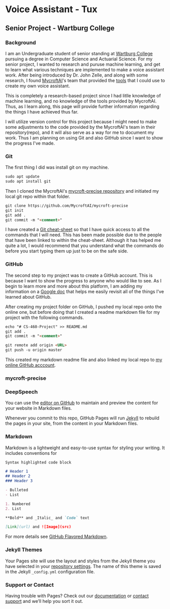 # Voice Assistant - Tux
## Senior Project - Wartburg College

### Background

I am an Undergraduate student of senior standing at [Wartburg College](https://www.wartburg.edu/) pursuing a degree in Computer Science and Actuarial Science. For my senior project, I wanted to research and puruse machine learning, and get to learn what various techniques are implemented to make a voice assistant work. After being introduced by Dr. John Zelle, and along with some research, I found [MycroftAI](https://mycroft.ai/)'s team that provided the [tools](https://github.com/MycroftAI) that I could use to create my own voice assistant. 

This is completely a research-based project since I had litlle knowledge of machine learning, and no knowledge of the tools provided by MycroftAI. Thus, as I learn along, this page will provide further information regarding the things I have achieved thus far. 

I will utilize version control for this project because I might need to make some adjustments to the code provided by the MycroftAI's team in their repository(repo), and it will also serve as a way for me to document my work. Thus I am planning on using Git and also GitHub since I want to show the progress I've made.

### Git

The first thing I did was install git on my machine. 

```markdown
sudo apt update
sudo apt install git
```

Then I cloned the MycroftAI's [mycroft-precise repository](https://github.com/MycroftAI/mycroft-precise) and initiated my local git repo within that folder.

```markdown
git clone https://github.com/MycroftAI/mycroft-precise
git init
git add .
git commit -m "<comment>"
```

I have created a [Git cheat-sheet](https://docs.google.com/document/d/1N3ToWxiGmmR6QWdNF1TplYEpfsYLyMqc2AeIdb_Q4dg/edit?usp=sharing) so that I have quick access to all the commands that I will need. This has been made possible due to the people that have been linked to within the cheat-sheet. Although it has helped me quite a lot, I would recommend that you understand what the commands do before you start typing them up just to be on the safe side.

### GitHub

The second step to my project was to create a GitHub account. This is because I want to show the progress to anyone who would like to see. As I begin to learn more and more about this platform, I am adding my information on a [Google doc](https://docs.google.com/document/d/1N3ToWxiGmmR6QWdNF1TplYEpfsYLyMqc2AeIdb_Q4dg/edit?usp=sharing) that helps me easily revisit all of the things I've learned about GitHub.

After creating my project folder on GitHub, I pushed my local repo onto the online one, but before doing that I created a readme markdown file for my project with the following commands.

```markdown
echo "# CS-460-Project" >> README.md
git add .
git commit -m "<comment>"

git remote add origin <URL>
git push -u origin master
```

This created my markdown readme file and also linked my local repo to [my online GitHub acccount](https://github.com/shahzeb-jadoon/CS-460-Project).

### mycroft-precise

### DeepSpeech

You can use the [editor on GitHub](https://github.com/shahzeb-jadoon/CS-460-Project/edit/master/README.md) to maintain and preview the content for your website in Markdown files.

Whenever you commit to this repo, GitHub Pages will run [Jekyll](https://jekyllrb.com/) to rebuild the pages in your site, from the content in your Markdown files.

### Markdown

Markdown is a lightweight and easy-to-use syntax for styling your writing. It includes conventions for

```markdown
Syntax highlighted code block

# Header 1
## Header 2
### Header 3

- Bulleted
- List

1. Numbered
2. List

**Bold** and _Italic_ and `Code` text

[Link](url) and ![Image](src)
```

For more details see [GitHub Flavored Markdown](https://guides.github.com/features/mastering-markdown/).

### Jekyll Themes

Your Pages site will use the layout and styles from the Jekyll theme you have selected in your [repository settings](https://github.com/shahzeb-jadoon/mycroft-project/settings). The name of this theme is saved in the Jekyll `_config.yml` configuration file.

### Support or Contact

Having trouble with Pages? Check out our [documentation](https://help.github.com/categories/github-pages-basics/) or [contact support](https://github.com/contact) and we’ll help you sort it out.

